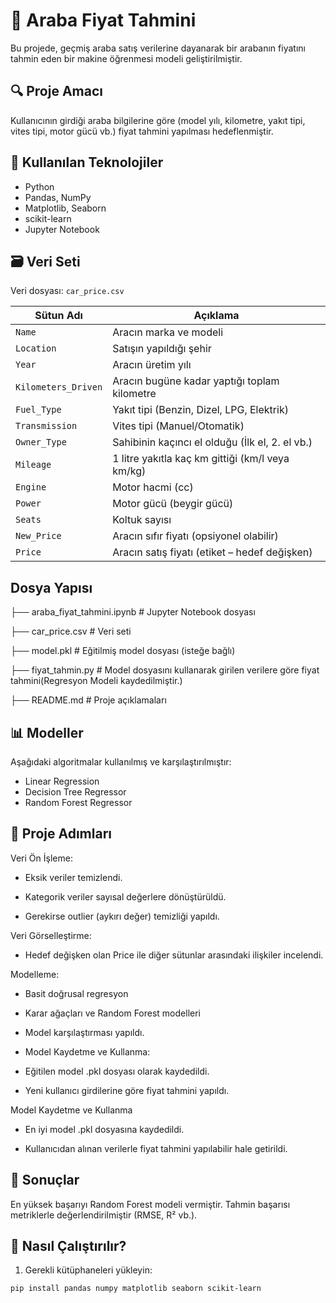 # 🚗 Araba Fiyat Tahmini

Bu projede, geçmiş araba satış verilerine dayanarak bir arabanın fiyatını tahmin eden bir makine öğrenmesi modeli geliştirilmiştir.

## 🔍 Proje Amacı

Kullanıcının girdiği araba bilgilerine göre (model yılı, kilometre, yakıt tipi, vites tipi, motor gücü vb.) fiyat tahmini yapılması hedeflenmiştir.

## 🧰 Kullanılan Teknolojiler

- Python
- Pandas, NumPy
- Matplotlib, Seaborn
- scikit-learn
- Jupyter Notebook

## 🗃️ Veri Seti

Veri dosyası: `car_price.csv`

| Sütun Adı           | Açıklama                                         |
| ------------------- | ------------------------------------------------ |
| `Name`              | Aracın marka ve modeli                           |
| `Location`          | Satışın yapıldığı şehir                          |
| `Year`              | Aracın üretim yılı                               |
| `Kilometers_Driven` | Aracın bugüne kadar yaptığı toplam kilometre     |
| `Fuel_Type`         | Yakıt tipi (Benzin, Dizel, LPG, Elektrik)        |
| `Transmission`      | Vites tipi (Manuel/Otomatik)                     |
| `Owner_Type`        | Sahibinin kaçıncı el olduğu (İlk el, 2. el vb.)  |
| `Mileage`           | 1 litre yakıtla kaç km gittiği (km/l veya km/kg) |
| `Engine`            | Motor hacmi (cc)                                 |
| `Power`             | Motor gücü (beygir gücü)                         |
| `Seats`             | Koltuk sayısı                                    |
| `New_Price`         | Aracın sıfır fiyatı (opsiyonel olabilir)         |
| `Price`             | Aracın satış fiyatı (etiket – hedef değişken)    |

## Dosya Yapısı

├── araba_fiyat_tahmini.ipynb # Jupyter Notebook dosyası

├── car_price.csv # Veri seti

├── model.pkl # Eğitilmiş model dosyası (isteğe bağlı)

├── fiyat_tahmin.py # Model dosyasını kullanarak girilen verilere göre fiyat tahmini(Regresyon Modeli kaydedilmiştir.)

├── README.md # Proje açıklamaları

## 📊 Modeller

Aşağıdaki algoritmalar kullanılmış ve karşılaştırılmıştır:

- Linear Regression
- Decision Tree Regressor
- Random Forest Regressor

## 📌 Proje Adımları
Veri Ön İşleme:

- Eksik veriler temizlendi.

- Kategorik veriler sayısal değerlere dönüştürüldü.

- Gerekirse outlier (aykırı değer) temizliği yapıldı.

Veri Görselleştirme:

- Hedef değişken olan Price ile diğer sütunlar arasındaki ilişkiler incelendi.

Modelleme:

- Basit doğrusal regresyon

- Karar ağaçları ve Random Forest modelleri

- Model karşılaştırması yapıldı.

- Model Kaydetme ve Kullanma:

- Eğitilen model .pkl dosyası olarak kaydedildi.

- Yeni kullanıcı girdilerine göre fiyat tahmini yapıldı.

Model Kaydetme ve Kullanma
- En iyi model .pkl dosyasına kaydedildi.

- Kullanıcıdan alınan verilerle fiyat tahmini yapılabilir hale getirildi.

## 🧪 Sonuçlar

En yüksek başarıyı Random Forest modeli vermiştir. Tahmin başarısı metriklerle değerlendirilmiştir (RMSE, R² vb.).

## 🚀 Nasıl Çalıştırılır?

1. Gerekli kütüphaneleri yükleyin:

```bash
pip install pandas numpy matplotlib seaborn scikit-learn

